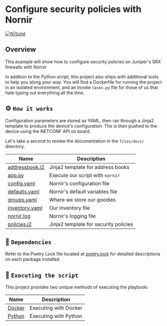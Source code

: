 # Configure security policies with Nornir

[![N|Solid](https://upload.wikimedia.org/wikipedia/commons/3/31/Juniper_Networks_logo.svg)](https://junos-ansible-modules.readthedocs.io/en/stable/)

## Overview

This example will show how to configure security policies on Juniper's SRX firewalls with Nornir

In addition to the Python script, this project also ships with additional tools to help you along your way. You will find a Dockerfile for running the project in an isolated environment, and an Invoke `tasks.py` file for those of us that hate typing out everything all the time.

## ⚙️ `How it works`

Configuration parameters are stored as YAML, then ran through a Jinja2 template to produce the device's configuration. The is then pushed to the device using the NETCONF API on board.

Let's take a second to review the documentation in the `files/docs/` directory.

Name | Description
---- | -----------
[addressbook.j2](files/docs/addressbook.j2.rst) | Jinja2 template for address books
[app.py](files/docs/app.py.rst) | Execute our script with `nornir`
[config.yaml](files/docs/config.yaml.rst) | Nornir's configuration file
[defaults.yaml](files/docs/defaults.yaml.rst) | Nornir's default variables file
[groups.yaml](files/docs/groups.yaml.rst) | Where we store our goodies
[inventory.yaml](files/docs/inventory.yaml.rst) | Our inventory file
[nornir.log](files/docs/nornir.log.rst) | Nornir's logging file
[policies.j2](files/docs/policies.j2.rst) | Jinja2 template for security policies

## 📝 `Dependencies`

Refer to the Poetry Lock file located at [poetry.lock](poetry.lock) for detailed descriptions on each package installed.

## 🚀 `Executing the script`

This project provides two unique methods of executing the playbook:

Name | Description
---- | -----------
[Docker](files/docs/execute_with_docker.rst) | Executing with Docker
[Python](files/docs/execute_with_python.rst) | Executing with Python
